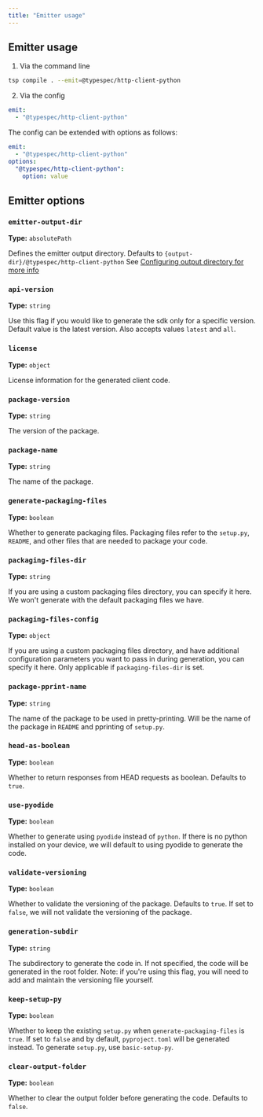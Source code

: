 ```yaml
---
title: "Emitter usage"
---
```


## Emitter usage

1. Via the command line

```bash
tsp compile . --emit=@typespec/http-client-python
```

2. Via the config

```yaml
emit:
  - "@typespec/http-client-python"
```

The config can be extended with options as follows:

```yaml
emit:
  - "@typespec/http-client-python"
options:
  "@typespec/http-client-python":
    option: value
```

## Emitter options

### `emitter-output-dir`

**Type:** `absolutePath`

Defines the emitter output directory. Defaults to `{output-dir}/@typespec/http-client-python`
See [Configuring output directory for more info](https://typespec.io/docs/handbook/configuration/configuration/#configuring-output-directory)

### `api-version`

**Type:** `string`

Use this flag if you would like to generate the sdk only for a specific version. Default value is the latest version. Also accepts values `latest` and `all`.

### `license`

**Type:** `object`

License information for the generated client code.

### `package-version`

**Type:** `string`

The version of the package.

### `package-name`

**Type:** `string`

The name of the package.

### `generate-packaging-files`

**Type:** `boolean`

Whether to generate packaging files. Packaging files refer to the `setup.py`, `README`, and other files that are needed to package your code.

### `packaging-files-dir`

**Type:** `string`

If you are using a custom packaging files directory, you can specify it here. We won't generate with the default packaging files we have.

### `packaging-files-config`

**Type:** `object`

If you are using a custom packaging files directory, and have additional configuration parameters you want to pass in during generation, you can specify it here. Only applicable if `packaging-files-dir` is set.

### `package-pprint-name`

**Type:** `string`

The name of the package to be used in pretty-printing. Will be the name of the package in `README` and pprinting of `setup.py`.

### `head-as-boolean`

**Type:** `boolean`

Whether to return responses from HEAD requests as boolean. Defaults to `true`.

### `use-pyodide`

**Type:** `boolean`

Whether to generate using `pyodide` instead of `python`. If there is no python installed on your device, we will default to using pyodide to generate the code.

### `validate-versioning`

**Type:** `boolean`

Whether to validate the versioning of the package. Defaults to `true`. If set to `false`, we will not validate the versioning of the package.

### `generation-subdir`

**Type:** `string`

The subdirectory to generate the code in. If not specified, the code will be generated in the root folder. Note: if you're using this flag, you will need to add and maintain the versioning file yourself.

### `keep-setup-py`

**Type:** `boolean`

Whether to keep the existing `setup.py` when `generate-packaging-files` is `true`. If set to `false` and by default, `pyproject.toml` will be generated instead. To generate `setup.py`, use `basic-setup-py`.

### `clear-output-folder`

**Type:** `boolean`

Whether to clear the output folder before generating the code. Defaults to `false`.
